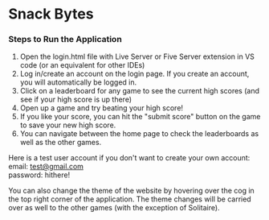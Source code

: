 # Snack Bytes 

### Steps to Run the Application
1. Open the login.html file with Live Server or Five Server extension in VS code (or an equivalent for other IDEs)
2. Log in/create an account on the login page. If you create an account, you will automatically be logged in.
3. Click on a leaderboard for any game to see the current high scores (and see if your high score is up there)
4. Open up a game and try beating your high score!
5. If you like your score, you can hit the "submit score" button on the game to save your new high score.
6. You can navigate between the home page to check the leaderboards as well as the other games. 

Here is a test user account if you don't want to create your own account: <br />
email: test@gmail.com <br />
password: hithere!

You can also change the theme of the website by hovering over the cog in the top right corner of the application. The theme changes will be carried over as well to the other games (with the exception of Solitaire).

